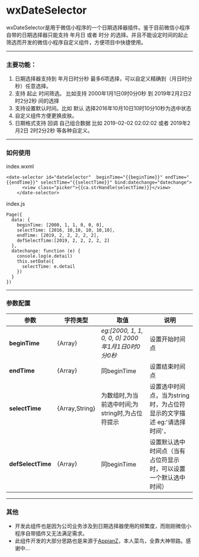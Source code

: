 # wxDateSelector
wxDateSelector是用于微信小程序的一个日期选择器插件。鉴于目前微信小程序自带的日期选择器只能支持 年月日 或者 时分 的选择。并且不能设定时间的起止筛选而开发的微信小程序自定义组件，方便项目中快捷使用。


----------


 ### 主要功能：
 1. 日期选择器支持到 年月日时分秒 最多6项选择，可以自定义精确到（月日时分秒）任意选择。
 2. 支持 起止 时间筛选。 比如支持 2000年1月1日0时0分0秒 到 2019年2月2日2时2分2秒 间的选择
 3. 支持设置默认时间。比如 默认 选择2016年10月10日10时10分10秒为选中状态
 4. 自定义组件方便更换皮肤。
 5. 日期格式支持 回调 自己组合数据 比如 2019-02-02 02:02:02 或者 2019年2月2日 2时2分2秒 等各种自定义。
 


----------


### 如何使用
index.wxml

```
<date-selector id="dateSelector"  beginTime="{{beginTime}}" endTime="{{endTime}}" selectTime="{{selectTime}}" bind:datechange="datechange">
      <view class="picker">{{ca.strHandle(selectTime)}}</view>
    </date-selector>
```

index.js
```
Page({
  data: {
    beginTime: [2000, 1, 1, 0, 0, 0],
    selectTime: [2016, 10,10, 10, 10,10],
    endTime: [2019, 2, 2, 2, 2, 2],
    defSelectTime:[2019, 2, 2, 2, 2, 2]
  },
  datechange: function (e) {
    console.log(e.detail)
    this.setData({
      selectTime: e.detail
    })
  }
})
```


----------


### 参数配置


| 参数 | 字符类型  |  取值  | 说明 | 
| -----| -----| -----| -----|
|  **beginTime**   |  {Array} |*eg:[2000, 1, 1, 0, 0, 0]    2000年1月1日0时0分0秒*| 设置开始时间点 |
|  **endTime** |  {Array} |同beginTime| 设置结束时间点 |
|  **selectTime**  |  {Array,String} |为数组时,为当前选中时间;为string时,为占位符提示| 设置选中时间点，当为string时，为占位符显示的文字描述 eg:'请选择时间'， |
|  **defSelectTime**  |  {Array} |同beginTime| 设置默认选中时间点（当有占位符显示时，可以设置一个默认选中时间） |


----------
### 其他

 - 开发此组件也是因为公司业务涉及到日期选择器使用的频繁度，而刚刚微信小程序自带插件又无法满足需求。
 - 此组件开发的大部分思路也是来源于[AppianZ][1]，本人菜鸟，全靠大神带路。感谢中...
 


  [1]: https://github.com/AppianZ/multi-picker/tree/master/DateSelector
